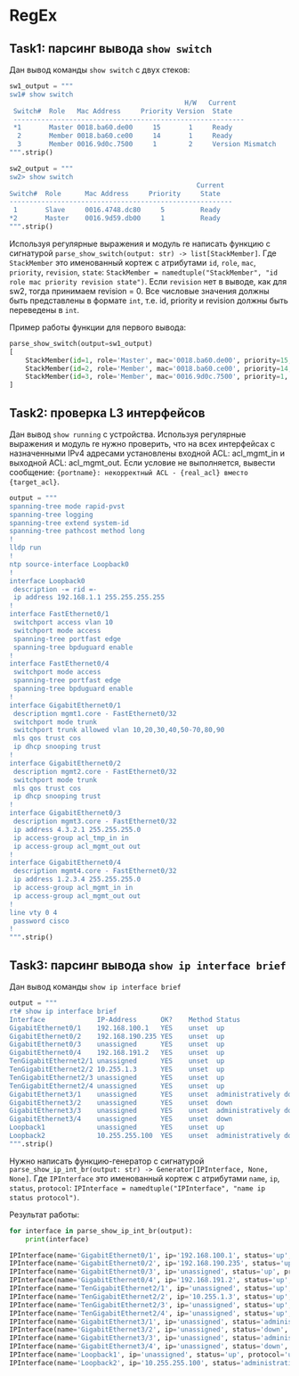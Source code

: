 # RegEx

## Task1: парсинг вывода `show switch`

Дан вывод команды `show switch` с двух стеков:

```python
sw1_output = """
sw1# show switch
                                            H/W   Current
 Switch#  Role   Mac Address     Priority Version  State
 ----------------------------------------------------------
 *1       Master 0018.ba60.de00     15       1     Ready
  2       Member 0018.ba60.ce00     14       1     Ready
  3       Member 0016.9d0c.7500     1        2     Version Mismatch
""".strip()

sw2_output = """
sw2> show switch
                                               Current
Switch#  Role      Mac Address     Priority     State
--------------------------------------------------------
 1       Slave     0016.4748.dc80     5         Ready
*2       Master    0016.9d59.db00     1         Ready
""".strip()
```

Используя регулярные выражения и модуль re написать функцию с сигнатурой `parse_show_switch(output: str) -> list[StackMember]`. Где `StackMember` это именованный кортеж с атрибутами `id`, `role`, `mac`, `priority`, `revision`, `state`: `StackMember = namedtuple("StackMember", "id role mac priority revision state")`. Если `revision` нет в выводе, как для sw2, тогда принимаем revision = 0. Все числовые значения должны быть представлены в формате `int`, т.е. id, priority и revision должны быть переведены в `int`.

Пример работы функции для первого вывода:

```python
parse_show_switch(output=sw1_output)
[
    StackMember(id=1, role='Master', mac='0018.ba60.de00', priority=15, revision=1, state='Ready'),
    StackMember(id=2, role='Member', mac='0018.ba60.ce00', priority=14, revision=1, state='Ready'),
    StackMember(id=3, role='Member', mac='0016.9d0c.7500', priority=1, revision=2, state='Version Mismatch'),
]
```

## Task2: проверка L3 интерфейсов

Дан вывод `show running` с устройства. Используя регулярные выражения и модуль re нужно проверить, что на всех интерфейсах с назначенными IPv4 адресами установлены входной ACL: acl_mgmt_in и выходной ACL: acl_mgmt_out. Если условие не выполняется, вывести сообщение: `{portname}: некорректный ACL - {real_acl} вместо {target_acl}`.

```python
output = """
spanning-tree mode rapid-pvst
spanning-tree logging
spanning-tree extend system-id
spanning-tree pathcost method long
!
lldp run
!
ntp source-interface Loopback0
!
interface Loopback0
 description -= rid =-
 ip address 192.168.1.1 255.255.255.255
!
interface FastEthernet0/1
 switchport access vlan 10
 switchport mode access
 spanning-tree portfast edge
 spanning-tree bpduguard enable
!
interface FastEthernet0/4
 switchport mode access
 spanning-tree portfast edge
 spanning-tree bpduguard enable
!
interface GigabitEthernet0/1
 description mgmt1.core - FastEthernet0/32
 switchport mode trunk
 switchport trunk allowed vlan 10,20,30,40,50-70,80,90
 mls qos trust cos
 ip dhcp snooping trust
!
interface GigabitEthernet0/2
 description mgmt2.core - FastEthernet0/32
 switchport mode trunk
 mls qos trust cos
 ip dhcp snooping trust
!
interface GigabitEthernet0/3
 description mgmt3.core - FastEthernet0/32
 ip address 4.3.2.1 255.255.255.0
 ip access-group acl_tmp_in in
 ip access-group acl_mgmt_out out
!
interface GigabitEthernet0/4
 description mgmt4.core - FastEthernet0/32
 ip address 1.2.3.4 255.255.255.0
 ip access-group acl_mgmt_in in
 ip access-group acl_mgmt_out out
!
line vty 0 4
 password cisco
!
""".strip()
```

## Task3: парсинг вывода `show ip interface brief`

Дан вывод команды `show ip interface brief`

```python
output = """
rt# show ip interface brief
Interface             IP-Address      OK?    Method Status                   Protocol
GigabitEthernet0/1    192.168.100.1   YES    unset  up                          up
GigabitEthernet0/2    192.168.190.235 YES    unset  up                          up
GigabitEthernet0/3    unassigned      YES    unset  up                          up
GigabitEthernet0/4    192.168.191.2   YES    unset  up                          up
TenGigabitEthernet2/1 unassigned      YES    unset  up                          up
TenGigabitEthernet2/2 10.255.1.3      YES    unset  up                          up
TenGigabitEthernet2/3 unassigned      YES    unset  up                          up
TenGigabitEthernet2/4 unassigned      YES    unset  up                          down
GigabitEthernet3/1    unassigned      YES    unset  administratively down       down
GigabitEthernet3/2    unassigned      YES    unset  down                        down
GigabitEthernet3/3    unassigned      YES    unset  administratively down       down
GigabitEthernet3/4    unassigned      YES    unset  down                        down
Loopback1             unassigned      YES    unset  up                          up
Loopback2             10.255.255.100  YES    unset  administratively down       down
""".strip()
```

Нужно написать функцию-генератор с сигнатурой `parse_show_ip_int_br(output: str) -> Generator[IPInterface, None, None]`. Где `IPInterface` это именованный кортеж с атрибутами `name`, `ip`, `status`, `protocol`: `IPInterface = namedtuple("IPInterface", "name ip status protocol")`.

Результат работы:

```python
for interface in parse_show_ip_int_br(output):
    print(interface)

IPInterface(name='GigabitEthernet0/1', ip='192.168.100.1', status='up', protocol='up')
IPInterface(name='GigabitEthernet0/2', ip='192.168.190.235', status='up', protocol='up')
IPInterface(name='GigabitEthernet0/3', ip='unassigned', status='up', protocol='up')
IPInterface(name='GigabitEthernet0/4', ip='192.168.191.2', status='up', protocol='up')
IPInterface(name='TenGigabitEthernet2/1', ip='unassigned', status='up', protocol='up')
IPInterface(name='TenGigabitEthernet2/2', ip='10.255.1.3', status='up', protocol='up')
IPInterface(name='TenGigabitEthernet2/3', ip='unassigned', status='up', protocol='up')
IPInterface(name='TenGigabitEthernet2/4', ip='unassigned', status='up', protocol='down')
IPInterface(name='GigabitEthernet3/1', ip='unassigned', status='administratively down', protocol='down')
IPInterface(name='GigabitEthernet3/2', ip='unassigned', status='down', protocol='down')
IPInterface(name='GigabitEthernet3/3', ip='unassigned', status='administratively down', protocol='down')
IPInterface(name='GigabitEthernet3/4', ip='unassigned', status='down', protocol='down')
IPInterface(name='Loopback1', ip='unassigned', status='up', protocol='up')
IPInterface(name='Loopback2', ip='10.255.255.100', status='administratively down', protocol='down')
```
